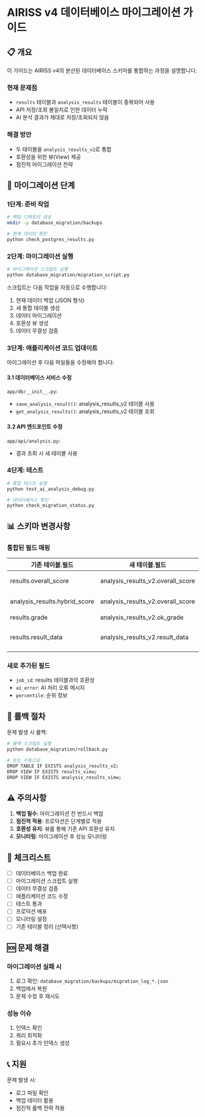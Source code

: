 # AIRISS v4 데이터베이스 마이그레이션 가이드

## 📋 개요

이 가이드는 AIRISS v4의 분산된 데이터베이스 스키마를 통합하는 과정을 설명합니다.

### 현재 문제점
- `results` 테이블과 `analysis_results` 테이블이 중복되어 사용
- API 저장/조회 불일치로 인한 데이터 누락
- AI 분석 결과가 제대로 저장/조회되지 않음

### 해결 방안
- 두 테이블을 `analysis_results_v2`로 통합
- 호환성을 위한 뷰(View) 제공
- 점진적 마이그레이션 전략

## 🚀 마이그레이션 단계

### 1단계: 준비 작업

```bash
# 백업 디렉토리 생성
mkdir -p database_migration/backups

# 현재 데이터 확인
python check_postgres_results.py
```

### 2단계: 마이그레이션 실행

```bash
# 마이그레이션 스크립트 실행
python database_migration/migration_script.py
```

스크립트는 다음 작업을 자동으로 수행합니다:
1. 현재 데이터 백업 (JSON 형식)
2. 새 통합 테이블 생성
3. 데이터 마이그레이션
4. 호환성 뷰 생성
5. 데이터 무결성 검증

### 3단계: 애플리케이션 코드 업데이트

마이그레이션 후 다음 파일들을 수정해야 합니다:

#### 3.1 데이터베이스 서비스 수정
`app/db/__init__.py`:
- `save_analysis_result()`: analysis_results_v2 테이블 사용
- `get_analysis_results()`: analysis_results_v2 테이블 조회

#### 3.2 API 엔드포인트 수정
`app/api/analysis.py`:
- 결과 조회 시 새 테이블 사용

### 4단계: 테스트

```bash
# 통합 테스트 실행
python test_ai_analysis_debug.py

# 데이터베이스 확인
python check_migration_status.py
```

## 📊 스키마 변경사항

### 통합된 필드 매핑

| 기존 테이블.필드 | 새 테이블.필드 | 설명 |
|---------------|--------------|-----|
| results.overall_score | analysis_results_v2.overall_score | 종합 점수 |
| analysis_results.hybrid_score | analysis_results_v2.overall_score | 동일 값 |
| results.grade | analysis_results_v2.ok_grade | 등급 |
| results.result_data | analysis_results_v2.result_data | 전체 결과 JSON |

### 새로 추가된 필드
- `job_id`: results 테이블과의 호환성
- `ai_error`: AI 처리 오류 메시지
- `percentile`: 순위 정보

## 🔄 롤백 절차

문제 발생 시 롤백:

```bash
# 롤백 스크립트 실행
python database_migration/rollback.py

# 또는 수동으로
DROP TABLE IF EXISTS analysis_results_v2;
DROP VIEW IF EXISTS results_view;
DROP VIEW IF EXISTS analysis_results_view;
```

## ⚠️ 주의사항

1. **백업 필수**: 마이그레이션 전 반드시 백업
2. **점진적 적용**: 프로덕션은 단계별로 적용
3. **호환성 유지**: 뷰를 통해 기존 API 호환성 유지
4. **모니터링**: 마이그레이션 후 성능 모니터링

## 📝 체크리스트

- [ ] 데이터베이스 백업 완료
- [ ] 마이그레이션 스크립트 실행
- [ ] 데이터 무결성 검증
- [ ] 애플리케이션 코드 수정
- [ ] 테스트 통과
- [ ] 프로덕션 배포
- [ ] 모니터링 설정
- [ ] 기존 테이블 정리 (선택사항)

## 🆘 문제 해결

### 마이그레이션 실패 시
1. 로그 확인: `database_migration/backups/migration_log_*.json`
2. 백업에서 복원
3. 문제 수정 후 재시도

### 성능 이슈
1. 인덱스 확인
2. 쿼리 최적화
3. 필요시 추가 인덱스 생성

## 📞 지원

문제 발생 시:
- 로그 파일 확인
- 백업 데이터 활용
- 점진적 롤백 전략 적용